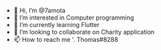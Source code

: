 - 👋 Hi, I’m @7amota
- 👀 I’m interested in Computer programming
- 🌱 I’m currently learning Flutter
- 💞️ I’m looking to collaborate on Charity application
- 📫 How to reach me '.       Thomas#8288

<!---
7amota/7amota is a ✨ special ✨ repository because its `README.md` (this file) appears on your GitHub profile.
You can click the Preview link to take a look at your changes.
--->
